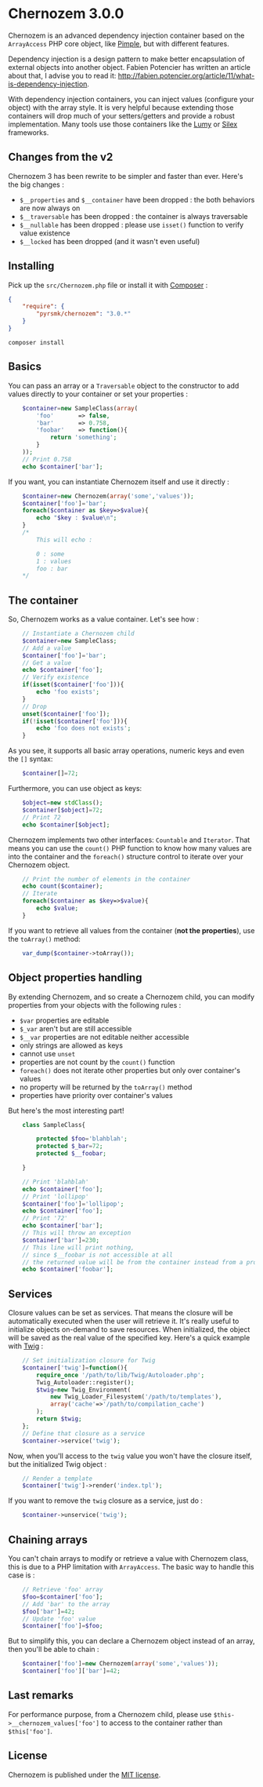 Chernozem 3.0.0
===============

Chernozem is an advanced dependency injection container based on the `ArrayAccess` PHP core object, like [Pimple](http://pimple.sensiolabs.org/), but with different features.

Dependency injection is a design pattern to make better encapsulation of external objects into another object. Fabien Potencier has written an article about that, I advise you to read it: http://fabien.potencier.org/article/11/what-is-dependency-injection.

With dependency injection containers, you can inject values (configure your object) with the array style. It is very helpful because extending those containers will drop much of your setters/getters and provide a robust implementation. Many tools use those containers like the [Lumy](https://github.com/pyrsmk/Lumy) or [Silex](http://silex.sensiolabs.org/) frameworks.

Changes from the v2
-------------------

Chernozem 3 has been rewrite to be simpler and faster than ever. Here's the big changes :

- `$__properties` and `$__container` have been dropped : the both behaviors are now always on
- `$__traversable` has been dropped : the container is always traversable
- `$__nullable` has been dropped : please use `isset()` function to verify value existence
- `$__locked` has been dropped (and it wasn't even useful)

Installing
----------

Pick up the `src/Chernozem.php` file or install it with [Composer](https://getcomposer.org/) :

```json
{
    "require": {
        "pyrsmk/chernozem": "3.0.*"
    }
}
```

```shell
composer install
```

Basics
------

You can pass an array or a `Traversable` object to the constructor to add values directly to your container or set your properties :

```php
    $container=new SampleClass(array(
        'foo'       => false,
        'bar'       => 0.758,
        'foobar'    => function(){
            return 'something';
        }
    ));
    // Print 0.758
    echo $container['bar'];
```

If you want, you can instantiate Chernozem itself and use it directly :

```php
    $container=new Chernozem(array('some','values'));
    $container['foo']='bar';
    foreach($container as $key=>$value){
        echo "$key : $value\n";
    }
    /*
        This will echo :

        0 : some
        1 : values
        foo : bar
    */
```

The container
-------------

So, Chernozem works as a value container. Let's see how :

```php
    // Instantiate a Chernozem child
    $container=new SampleClass;
    // Add a value
    $container['foo']='bar';
    // Get a value
    echo $container['foo'];
    // Verify existence
    if(isset($container['foo'])){
        echo 'foo exists';
    }
    // Drop
    unset($container['foo']);
    if(!isset($container['foo'])){
        echo 'foo does not exists';
    }
```

As you see, it supports all basic array operations, numeric keys and even the `[]` syntax:

```php
    $container[]=72;
```

Furthermore, you can use object as keys:

```php
    $object=new stdClass();
    $container[$object]=72;
    // Print 72
    echo $container[$object];
```

Chernozem implements two other interfaces: `Countable` and `Iterator`. That means you can use the `count()` PHP function to know how many values are into the container and the `foreach()` structure control to iterate over your Chernozem object.

```php
    // Print the number of elements in the container
    echo count($container);
    // Iterate
    foreach($container as $key=>$value){
        echo $value;
    }
```

If you want to retrieve all values from the container (__not the properties__), use the `toArray()` method:

```php
    var_dump($container->toArray());
```

Object properties handling
--------------------------

By extending Chernozem, and so create a Chernozem child, you can modify properties from your objects with the following rules :

- `$var` properties are editable
- `$_var` aren't but are still accessible
- `$__var` properties are not editable neither accessible
- only strings are allowed as keys
- cannot use `unset`
- properties are not count by the `count()` function
- `foreach()` does not iterate other properties but only over container's values
- no property will be returned by the `toArray()` method
- properties have priority over container's values

But here's the most interesting part!

```php
    class SampleClass{

        protected $foo='blahblah';
        protected $_bar=72;
        protected $__foobar;

    }
```

```php
    // Print 'blahblah'
    echo $container['foo'];
    // Print 'lollipop'
    $container['foo']='lollipop';
    echo $container['foo'];
    // Print '72'
    echo $container['bar'];
    // This will throw an exception
    $container['bar']=230;
    // This line will print nothing,
    // since $__foobar is not accessible at all
    // the returned value will be from the container instead from a propery
    echo $container['foobar'];
```

Services
--------

Closure values can be set as services. That means the closure will be automatically executed when the user will retrieve it. It's really useful to initialize objects on-demand to save resources. When initialized, the object will be saved as the real value of the specified key.  Here's a quick example with [Twig](http://twig.sensiolabs.org) :

```php
    // Set initialization closure for Twig
    $container['twig']=function(){
        require_once '/path/to/lib/Twig/Autoloader.php';
        Twig_Autoloader::register();
        $twig=new Twig_Environment(
            new Twig_Loader_Filesystem('/path/to/templates'),
            array('cache'=>'/path/to/compilation_cache')
        );
        return $twig;
    };
    // Define that closure as a service
    $container->service('twig');
```

Now, when you'll access to the `twig` value you won't have the closure itself, but the initialized Twig object :

```php
    // Render a template
    $container['twig']->render('index.tpl');
```

If you want to remove the `twig` closure as a service, just do :

```php
    $container->unservice('twig');
```

Chaining arrays
---------------

You can't chain arrays to modify or retrieve a value with Chernozem class, this is due to a PHP limitation with `ArrayAccess`. The basic way to handle this case is :

```php
    // Retrieve 'foo' array
    $foo=$container['foo'];
    // Add 'bar' to the array
    $foo['bar']=42;
    // Update 'foo' value
    $container['foo']=$foo;
```

But to simplify this, you can declare a Chernozem object instead of an array, then you'll be able to chain :

```php
    $container['foo']=new Chernozem(array('some','values'));
    $container['foo']['bar']=42;
```

Last remarks
------------

For performance purpose, from a Chernozem child, please use `$this->__chernozem_values['foo']` to access to the container rather than `$this['foo']`.

License
-------

Chernozem is published under the [MIT license](http://dreamysource.mit-license.org).
